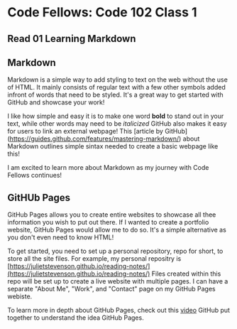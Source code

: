 # Code Fellows: Code 102 Class 1
## Read 01 Learning Markdown


## Markdown

Markdown is a simple way to add styling to text on the web without the use of HTML. It mainly consists of regular text with a few other symbols added infront of words that need to be styled. It's a great way to get started with GitHub and showcase your work!

I like how simple and easy it is to make one word **bold** to stand out in your text, while other words may need to be *italicized* GitHub also makes it easy for users to link an external webpage! This [article by GitHub] (https://guides.github.com/features/mastering-markdown/) about Markdown outlines simple sintax needed to create a basic webpage like this!

I am excited to learn more about Markdown as my journey with Code Fellows continues!


## GitHUb Pages

GitHub Pages allows you to create entire websites to showcase all thee information you wish to put out there. If I wanted to create a portfolio website, GitHub Pages would allow me to do so. It's a simple alternative as you don't even need to know HTML!

To get started, you need to set up a personal repository, repo for short, to store all the site files. For example, my personal repositry is [https://julietstevenson.github.io/reading-notes/](https://julietstevenson.github.io/reading-notes/) Files created within this repo will be set up to create a live website with multiple pages. I can have a separate "About Me", "Work", and "Contact" page on my GitHub Pages webiste. 

To learn more in depth about GitHub Pages, check out this [video](https://julietstevenson.github.io/reading-notes/) GitHub put together to understand the idea GitHub Pages. 


## 
